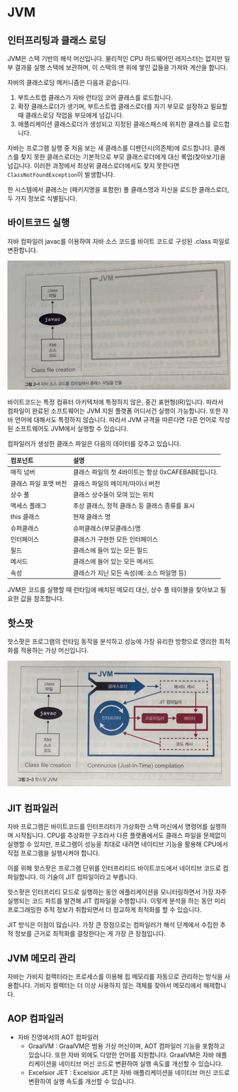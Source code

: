 # JVM

## 인터프리팅과 클래스 로딩

JVM은 스택 기반의 해석 머신입니다. 물리적인 CPU 하드웨어인 레지스터는 없지만 일부 결과를 실행 스택에 보관하며, 이 스택의 맨 위에 쌓인 값들을 가져와 계산을 합니다.

자바의 클래스로딩 메커니즘은 다음과 같습니다.

1. 부트스트랩 클래스가 자바 런타임 코어 클래스를 로드합니다.
2. 확장 클래스로더가 생기며, 부트스트랩 클래스로더를 자기 부모로 설정하고 필요할 때 클래스로딩 작업을 부모에게 넘깁니다.
3. 애플리케이션 클래스로더가 생성되고 지정된 클래스패스에 위치한 클래스를 로드합니다.

자바는 프로그램 실행 중 처음 보는 새 클래스를 디펜던시(의존체)에 로드합니다. 클래스를 찾지 못한 클래스로더는 기본적으로 부모 클래스로더에게 대신 룩업(찾아보기)을 넘깁니다. 이러한 과정에서 최상위 클래스로더에서도
찾지 못한다면 `ClassNotFoundException`이 발생합니다.

한 시스템에서 클래스는 (패키지명을 포함한) 풀 클래스명과 자신을 로드한 클래스로더, 두 가지 정보로 식별됩니다.

## 바이트코드 실행

자바 컴파일러 javac를 이용하여 자바 소스 코드를 바이트 코드로 구성된 .class 파일로 변환합니다.

![자바 컴파일](img/compliejava.jpeg)

바이트코드는 특정 컴퓨터 아키텍처에 특정하지 않은, 중간 표현형(IR)입니다. 따라서 컴파일이 완료된 소프트웨어는 JVM 지원 플랫폼 어디서건 실행이 가능합니다. 또한 자바 언어에 대해서도 특정하지 않습니다. 따라서
JVM 규격을 따른다면 다른 언어로 작성된 소프트웨어도 JVM에서 실행할 수 있습니다.

컴파일러가 생성한 클래스 파일은 다음의 데이터를 갖추고 있습니다.

| 컴포넌트         | 설명                                |
|:-------------|:----------------------------------|
| 매직 넘버        | 클래스 파일의 첫 4바이트는 항상 0xCAFEBABE입니다. |
| 클래스 파일 포맷 버전 | 클래스 파일의 메이저/마이너 버전                |
| 상수 풀         | 클래스 상수들이 모여 있는 위치                 |
| 액세스 플래그      | 추상 클래스, 정적 클래스 등 클래스 종류를 표시       |
| this 클래스     | 현재 클래스 명                          |
| 슈퍼클래스        | 슈퍼클래스(부모클래스)명                     |
| 인터페이스        | 클래스가 구현한 모든 인터페이스                 |
| 필드           | 클래스에 들어 있는 모든 필드                  |
| 메서드          | 클래스에 들어 있는 모든 메서드                 |
| 속성           | 클래스가 지닌 모든 속성(예: 소스 파일명 등)        |

JVM은 코드를 실행할 때 런타임에 배치된 메모리 대신, 상수 풀 테이블을 찾아보고 필요한 값을 참조합니다.

## 핫스팟

핫스팟은 프로그램의 런타임 동작을 분석하고 성능에 가장 유리한 방향으로 영리한 최적화를 적용하는 가상 머신입니다.

![핫스팟 JVM](img/hotspot.jpeg)

## JIT 컴파일러

자바 프로그램은 바이트코드를 인터프리터가 가상화한 스택 머신에서 명령어를 실행하며 시작됩니다. CPU를 추상화한 구조라서 다른 플랫폼에서도 클래스 파일을 문제없이 실행할 수 있지만, 프로그램이 성능을 최대로 내려면 네이티브 기능을 활용해 CPU에서 직접 프로그램을 실행시켜야 합니다.

이를 위해 핫스팟은 프로그램 단위를 인터프리티드 바이트코드에서 네이티브 코드로 컴파일합니다. 이 기술이 JIT 컴파일이라고 부릅니다.

핫스팟은 인터프리티 모드로 실행하는 동안 애플리케이션을 모니터링하면서 가장 자주 실행되는 코드 파트를 발견해 JIT 컴파일을 수행합니다. 이렇게 분석을 하는 동안 미리 프로그래밍한 추적 정보가 취합되면서 더 정교하게 최적화를 할 수 있습니다.

JIT 방식은 이점이 많습니다. 가장 큰 장점으로는 컴파일러가 해석 단계에서 수집한 추적 정보를 근거로 최적화를 결정한다는 게 가장 큰 장점입니다.

## JVM 메모리 관리

자바는 가비지 컬랙터라는 프로세스를 이용해 힙 메모리를 자동으로 관리하는 방식을 사용합니다. 가비지 컬렉터는 더 이상 사용하지 않는 객체를 찾아서 메모리에서 해제합니다.

## AOP 컴파일러

* 자바 진영에서의 AOT 컴파일러
    * GraalVM : GraalVM은 범용 가상 머신이며, AOT 컴파일러 기능을 포함하고 있습니다. 또한 자바 외에도 다양한 언어를 지원합니다. GraalVM은 자바 애플리케이션을 네이티브 머신 코드로 변환하여 실행 속도를 개선할 수 있습니다.
    * Excelsior JET : Excelsior JET은 자바 애플리케이션을 네이티브 머신 코드로 변환하여 실행 속도를 개선할 수 있습니다.
